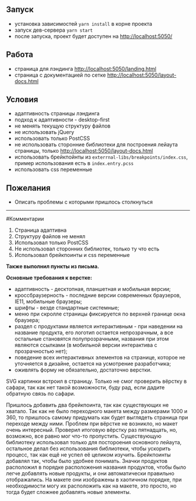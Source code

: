 ## Запуск
- установка зависимостей `yarn install` в корне проекта
- запуск дев-сервера `yarn start`
- после запуска, проект будет доступен на [http://localhost:5050/](http://localhost:5050/)


## Работа
- страница для лэндинга [http://localhost:5050/landing.html](http://localhost:5050/landing.html)
- страница с документацией по сетке [http://localhost:5050/layout-docs.html](http://localhost:5050/layout-docs.html)

## Условия
- адаптивность страницы лэндинга
- подход к адаптивности - desktop-first
- не менять текущую структуру файлов
- не использовать jQuery
- использовать только PostCSS
- не использовать сторонние библиотеки для построения лейаута страницы, только [http://localhost:5050/layout-docs.html](http://localhost:5050/layout-docs.html)
- использовать брейкпойнты из `exterrnal-libs/breakpoints/index.css`, пример использования есть в `index.entry.pcss`
- использовать css переменные

## Пожелания
- Описать проблемы с которыми пришлось столкнуться

***

#Комментарии
1. Страница адаптивна
1. Структуру файлов не менял
1. Использовал только PostCSS
1. Не использовал сторонних библиотек, только ту что есть
1. Использовал брейкпоинты и css переменные

__Также выполнил пункты из письма.__

__Основные требования к верстке:__
* адаптивность - десктопная, планшетная и мобильная версии;
* кроссбраузерность - последние версии современных браузеров, IE11, мобильные браузеры;
* шрифты - везде стандартные системные;
* меню при скролле страницы фиксируется по верхней границе окна браузера;
* раздел с продуктами является интерактивным - при наведении на название продукта, его логотип остается непрозрачным, а все остальные становятся полупрозрачными, названия при этом являются ссылками (в мобильной версии интерактива с прозрачностью нет);
* поведение всех интерактивных элементов на странице, которое не уточняется в дизайне, остается на усмотрение разработчика;
* оживлять форму не обязательно, достаточно верстки.

SVG картинки встроил в страницу. Только не смог проверить вёрстку в сафари, так как нет такой возможности, буду рад, если дадите обратную связь по сафари.

Пришлось добавить два брейкпоинта, так как существующих не хватало. Так как не было переходного макета между размерами 1000 и 360, то пришлось самому придумать как будет выглядеть страница при переходе между ними. Проблем при вёрстке не возникло, но макет очень интересный. Проверил итоговую вёрстку раз пятнадцать, но, возможно, все равно мог что-то пропустить. Существующую библиотеку использовал только для постороения основного лейаута, остальное делал без использования библиотеки, чтобы ускорить процесс, так как ещё не успел её целиком изучить. Брейкпоинты  добавлял так, чтобы было удобнее понимать. Значки продуктов расположил в порядке расположения названия продуктов, чтобы было легче добавлять новые продукты, и они автоматически правильно отображались. На макете они изображены в хаотичном порядке, при необходимости могу их расположить как на макете, это просто, но тогда будет сложнее добавлять новые элементы.
